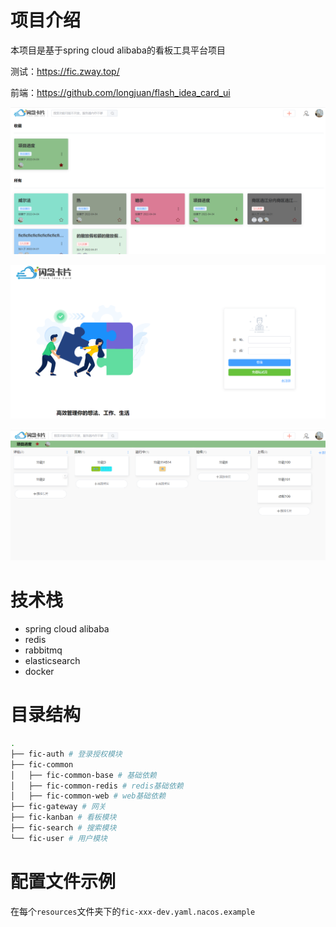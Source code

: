 # 项目介绍

本项目是基于spring cloud alibaba的看板工具平台项目

测试：https://fic.zway.top/

前端：https://github.com/longjuan/flash_idea_card_ui

![image-20220404193613984](doc/1.png)

![image-20220404193639789](doc/2.png)

![image-20220404194022449](doc/3.png)

# 技术栈

* spring cloud alibaba
* redis
* rabbitmq
* elasticsearch
* docker

# 目录结构

```bash
.
├── fic-auth # 登录授权模块
├── fic-common
│   ├── fic-common-base # 基础依赖
│   ├── fic-common-redis # redis基础依赖
│   ├── fic-common-web # web基础依赖
├── fic-gateway # 网关
├── fic-kanban # 看板模块
├── fic-search # 搜索模块
└── fic-user # 用户模块
```

# 配置文件示例

在每个`resources`文件夹下的`fic-xxx-dev.yaml.nacos.example`

